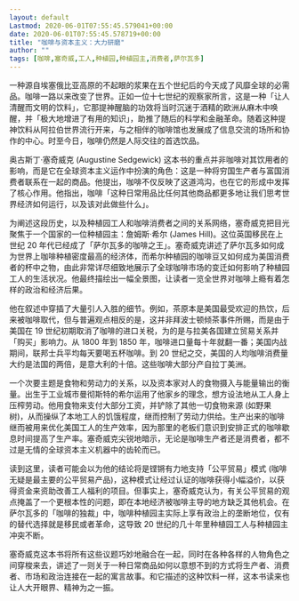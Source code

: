 ```yaml
---
layout: default
Lastmod: 2020-06-01T07:55:45.579041+00:00
date: 2020-06-01T07:55:45.578719+00:00
title: "咖啡与资本主义：大力研磨"
author: ""
tags: [咖啡,塞奇威,工人,种植园,种植园主,消费者,萨尔瓦多]
---
```


一种源自埃塞俄比亚高原的不起眼的浆果在五个世纪后的今天成了风靡全球的必需品。咖啡一路以来改变了世界。正如一位十七世纪的观察家所言，这是一种「让人清醒而文明的饮料」，它那提神醒脑的功效将当时沉迷于酒精的欧洲从麻木中唤醒，并「极大地增进了有用的知识」，助推了随后的科学和金融革命。随着这种提神饮料从阿拉伯世界流行开来，与之相伴的咖啡馆也发展成了信息交流的场所和协作的中心。时至今日，咖啡仍然是人际交往的首选饮品。

奥古斯丁·塞奇威克 (Augustine Sedgewick) 这本书的重点并非咖啡对其饮用者的影响，而是它在全球资本主义运作中扮演的角色：这是一种将穷国生产者与富国消费者联系在一起的商品。他提出，咖啡不仅反映了这道鸿沟，也在它的形成中发挥了核心作用。他指出，咖啡「这种日常用品比任何其他商品都更多地让我们思考世界经济如何运行，以及该对此做些什么」。

为阐述这段历史，以及种植园工人和咖啡消费者之间的关系网络，塞奇威克把目光聚焦于一个国家的一位种植园主：詹姆斯·希尔 (James Hill)。这位英国移民在上世纪 20 年代已经成了「萨尔瓦多的咖啡之王」。塞奇威克讲述了萨尔瓦多如何成为世界上咖啡种植密度最高的经济体，而希尔种植园的咖啡豆又如何成为美国消费者的杯中之物，由此非常详尽细致地展示了全球咖啡市场的变迁如何影响了种植园工人的生活状况。他最终描绘出一幅全景图，让读者一览全世界对咖啡上瘾有着怎样的政治和经济后果。

他在叙述中穿插了大量引人入胜的细节。例如，茶原本是美国最受欢迎的热饮，后来被咖啡取代，但与普遍观点相反的是，这并非拜波士顿倾茶事件所赐，而是由于美国在 19 世纪初期取消了咖啡的进口关税，为的是与拉美各国建立贸易关系并「购买」影响力。从 1800 年到 1850 年，咖啡进口量每十年就翻一番；美国内战期间，联邦士兵平均每天要喝五杯咖啡。到 20 世纪之交，美国的人均咖啡消费量大约是法国的两倍，是意大利的十倍。这些咖啡大部分产自拉丁美洲。

一个次要主题是食物和劳动力的关系，以及资本家对人的食物摄入与能量输出的衡量。出生于工业城市曼彻斯特的希尔运用了他家乡的理念，想方设法地从工人身上压榨劳动。他用食物来支付大部分工资，并铲除了其他一切食物来源 (如野果树)，从而操纵了本地工人的饥饿程度，继而控制了劳动力供给。生产出来的咖啡继而被用来优化美国工人的生产效率，因为那里的老板们意识到安排正式的咖啡歇息时间提高了生产率。塞奇威克尖锐地暗示，无论是咖啡生产者还是消费者，都不过是无情的全球资本主义机器中的齿轮而已。

读到这里，读者可能会以为他的结论将是铿锵有力地支持「公平贸易」模式 (咖啡无疑是最主要的公平贸易产品)，这种模式让经过认证的咖啡获得小幅溢价，以获得资金来资助改善工人福利的项目。但事实上，塞奇威克认为，有关公平贸易的观点掩盖了一个更根本性的问题，即在本地经济被咖啡主导的地方缺乏其他机会。在萨尔瓦多的「咖啡的独裁」中，咖啡种植园主实际上享有政治上的垄断地位，仅有的替代选择就是移民或者革命，这导致 20 世纪的几十年里种植园工人与种植园主冲突不断。

塞奇威克这本书将所有这些议题巧妙地融合在一起，同时在各种各样的人物角色之间穿梭来去，讲述了一则关于一种日常商品如何以意想不到的方式将生产者、消费者、市场和政治连接在一起的寓言故事。和它描述的这种饮料一样，这本书读来也让人大开眼界、精神为之一振。

